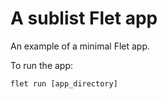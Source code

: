 # A sublist Flet app

An example of a minimal Flet app.

To run the app:

```
flet run [app_directory]
```